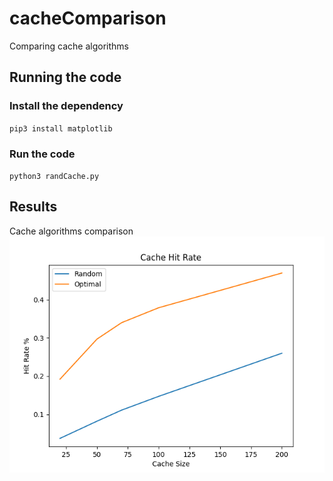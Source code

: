 # cacheComparison
Comparing cache algorithms

## Running the code
### Install the dependency 
`pip3 install matplotlib`
### Run the code
`python3 randCache.py`

## Results
Cache algorithms comparison
![results](https://github.com/omriAR1/cacheComparison/blob/main/results.png?raw=true)

